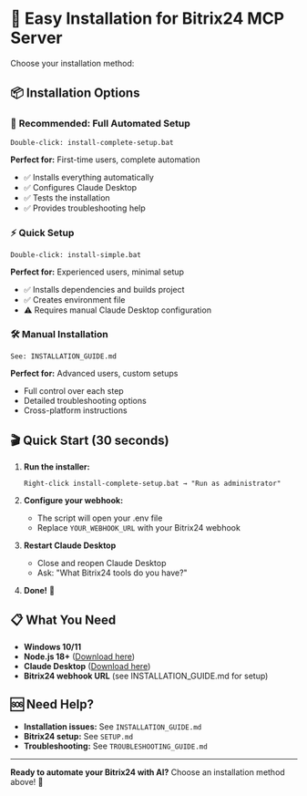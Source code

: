 # 🚀 Easy Installation for Bitrix24 MCP Server

Choose your installation method:

## 📦 Installation Options

### 🎯 **Recommended: Full Automated Setup**
```
Double-click: install-complete-setup.bat
```
**Perfect for:** First-time users, complete automation
- ✅ Installs everything automatically
- ✅ Configures Claude Desktop
- ✅ Tests the installation
- ✅ Provides troubleshooting help

### ⚡ **Quick Setup**
```
Double-click: install-simple.bat
```
**Perfect for:** Experienced users, minimal setup
- ✅ Installs dependencies and builds project
- ✅ Creates environment file
- ⚠️ Requires manual Claude Desktop configuration

### 🛠️ **Manual Installation**
```
See: INSTALLATION_GUIDE.md
```
**Perfect for:** Advanced users, custom setups
- Full control over each step
- Detailed troubleshooting options
- Cross-platform instructions

## 🎬 Quick Start (30 seconds)

1. **Run the installer:**
   ```
   Right-click install-complete-setup.bat → "Run as administrator"
   ```

2. **Configure your webhook:**
   - The script will open your .env file
   - Replace `YOUR_WEBHOOK_URL` with your Bitrix24 webhook

3. **Restart Claude Desktop**
   - Close and reopen Claude Desktop
   - Ask: "What Bitrix24 tools do you have?"

4. **Done!** 🎉

## 📋 What You Need

- **Windows 10/11**
- **Node.js 18+** ([Download here](https://nodejs.org/))
- **Claude Desktop** ([Download here](https://claude.ai/download))
- **Bitrix24 webhook URL** (see INSTALLATION_GUIDE.md for setup)

## 🆘 Need Help?

- **Installation issues:** See `INSTALLATION_GUIDE.md`
- **Bitrix24 setup:** See `SETUP.md`
- **Troubleshooting:** See `TROUBLESHOOTING_GUIDE.md`

---

**Ready to automate your Bitrix24 with AI?** Choose an installation method above! 🚀
